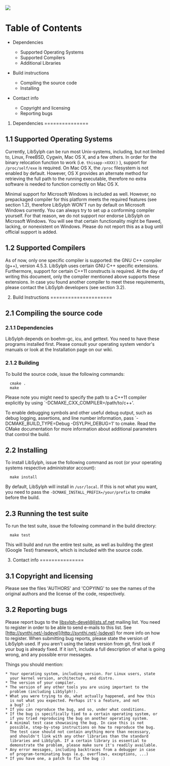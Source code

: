 <!------------------------------------------------------------------------------
                                                                                
  _=<|=;_. .                                                                  
 <vm#Xsii|====;;...             _,                        _,           ,,      
:i3##o1|iii||||+=;.   a/    _,. $#        .awa,           QE           Qk      
:i3Xn1i|ii||||+=:..   Qk    WQ( m#       _QB?9Qc          Wk           Qf      
 <iiii||i|+===-::.    Qk    -"  m#       jW`  "`          WE           Qf      
  :++++==- .   .      Qk    ..  m# _,    ]Ww.    ..    .. Wk  .. _,    Qf._,   
  . ..                Qk    jQ  mQmQQQc   ?QWgc  4Q/  <QF Wk .QmQQQm,  QmQQQc  
           .::__..    Qk    jQ  mW^  4Q,    "4QL  $Q. m@  Wk .Q@` -Qm  Q@  $Q  
 ....:::_=||iwoai|.   Qk    jQ  mE   =Q[  .   4Q. "WLjW'  WE .Qf   ]Q; Qf  jQ  
 .;=+|+||iiimWZoiI>   Qk    jQ  mm   ]Q[ Qh   jQ   ]QQF   Wk .QL   jQ  Qf  jQ  
 .:=+||||i|vXXSlii>.  Qmwaw jQ  mQgaam@  ]QgayQf    Q@    WE .QQwawQF  Qf  jQ  
 ..:===+||iiI1li|l=   Y?T?T )T  ???9V?    "9TT'    ]Q(    ?! .Qf?VT!   T(  )T  
  . ... -==+||||+=.                               _QP        .Qf              
             -=  .                                dW`        .Qf              
                                                 =V(         .V[              
                                                 
------------------------------------------------------------------------------->

![ ](http://synthi.net/libsylph-full-small.png)

Table of Contents
=================

- Dependencies
    - Supported Operating Systems
    - Supported Compilers
    - Additional Libraries
- Build instructions
    - Compiling the source code
    - Installing

- Contact info
    - Copyright and licensing
    - Reporting bugs

<!----------------------------------------------------------------------------->

1. Dependencies
===============

1.1 Supported Operating Systems
-------------------------------

  Currently, LibSylph can be run most Unix-systems, including, but not limited to,
  Linux, FreeBSD, Cygwin, Mac OS X, and a few others.  In order for the binary
  relocation function to work (i.e.  `thisapp->XXX()` ), support for
  `/proc/self/exe` is required. On Mac OS X, the `/proc` filesystem is not 
  enabled by default. However, OS X provides an alternate method for retrieving
  the full path to the running executable, therefore no extra software is needed
  to function correctly on Mac OS X.

  Minimal support for Microsoft Windows is included as well. However, no
  prepackaged compiler for this platform meets the required features (see
  section 1.2), therefore LibSylph WON'T run by default on Microsoft Windows
  currently. You can always try to set up a conforming compiler yourself. For
  that reason, we do not support nor endorse LibSylph on Microsoft Windows. You
  will see that certain functionality might be flawed, lacking, or nonexistent
  on Windows. Please do not report this as a bug until official support is
  added.  

1.2 Supported Compilers
-----------------------

  As of now, only one specific compiler is supported: the GNU C++ compiler
  (g++), version 4.5.3. LibSylph uses certain GNU C++ specific extensions.
  Furthermore, support for certain C++11 constructs is required. At the day of
  writing this document, only the compiler mentioned above supports these
  extensions. In case you found another compiler to meet these requirements,
  please contact the LibSylph developers (see section 3.2).

2. Build Instructions
=====================

2.1 Compiling the source code
-----------------------------

### 2.1.1 Dependencies ###
             
  LibSylph depends on boehm-gc, icu, and gettext. You need to have these
  programs installed first. Please consult your operating system vendor's
  manuals or look at the Installation page on our wiki.
            
### 2.1.2 Building ###
            
  To build the source code, issue the following commands:

      cmake .
      make

  Please note you might need to specify the path to a C++11 compiler
  explicitly by using `-DCMAKE_CXX_COMPILER=/path/to/c++'.

  To enable debugging symbols and other useful debug output, such
  as debug logging, assertions, and line number information,
  pass `-DCMAKE_BUILD_TYPE=Debug -DSYLPH_DEBUG=1' to cmake. Read
  the CMake documentation for more information about additional
  parameters that control the build.

2.2 Installing
--------------

  To install LibSylph, issue the following command as root (or your operating
  systems respective administrator account):

      make install
  
  By default, LibSylph will install in `/usr/local`. If this is not what you
  want, you need to pass the `-DCMAKE_INSTALL_PREFIX=/your/prefix` to cmake
  before the build.

2.3 Running the test suite
--------------------------
 
  To run the test suite, issue the following command in the build directory:

      make test

  This will build and run the entire test suite, as well as building the gtest
  (Google Test) framework, which is included with the source code.

3. Contact info
===============

3.1 Copyright and licensing
---------------------------

  Please see the files 'AUTHORS' and 'COPYING' to see the names of the original
  authors and the license of the code, respectively.

3.2 Reporting bugs
------------------

  Please report bugs to the 
  [libsylph-devel@lists.sf.net](mailto:libsylph-devel@lists.sf.net) 
  mailing list. You need
  to register in order to be able to send e-mails to this list.  See
  [http://synthi.net/-lsdevel](http://synthi.net/-lsdevel) for more info on how
  to register. When submitting bug reports, please state the version of LibSylph
  used. If you aren't using the latest version from git, first look if your bug
  is already fixed. If it isn't, include a full description of what is going
  wrong, and any possible error messages.

  Things you should mention:
  
    * Your operating system, including version. For Linux users, state
      your kernel version, architecture, and distro.
    * The version of your compiler.
    * The version of any other tools you are using important to the
      problem (including LibSylph!).
    * What you were trying to do, what actually happened, and how this
      is not what you expected. Perhaps it's a feature, and not
      a bug? ;)
    * If you can reproduce the bug, and so, under what conditions.
    * If the bug is specifically tied to a certain operating system, or
      if you tried reproducing the bug on another operating system.
    * A minimal test case showcasing the bug. In case this is not
      possible, step-by-step instructions on how to reproduce the bug.
      The test case should not contain anything more than necessary,
      and shouldn't link with any other libraries than the standard
      libraries and LibSylph. If a certain library is essential to
      demonstrate the problem, please make sure it's readily available.
    * Any error messages, including backtraces from a debugger in case
      of program-terminating bugs (e.g. overflows, exceptions, ...)
    * If you have one, a patch to fix the bug :)

<!----------------------------------------------------------------------------->
